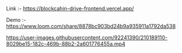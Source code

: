 Link :- https://blockcahin-drive-frontend.vercel.app/

Demo :- https://www.loom.com/share/8878bc903bd24b9a935911a1792da538

https://user-images.githubusercontent.com/92241390/210189110-8029be15-182c-469b-88b2-2a601776455a.mp4
